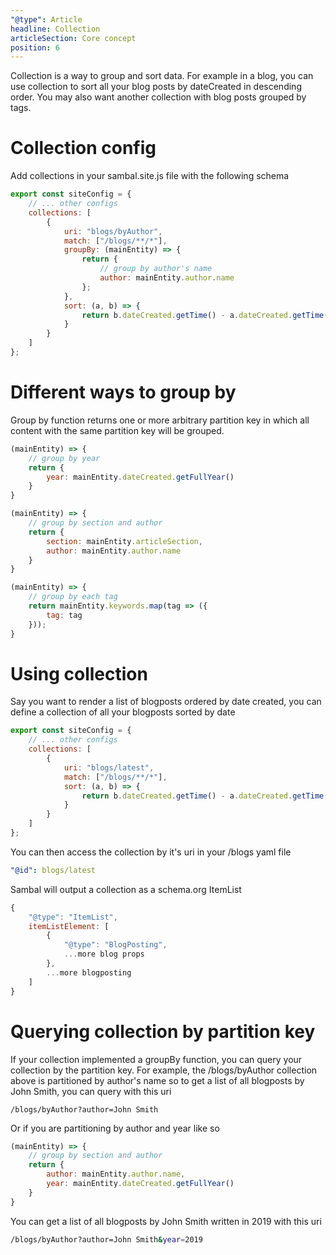 ```yaml
---
"@type": Article
headline: Collection
articleSection: Core concept
position: 6
---
```


Collection is a way to group and sort data.  For example in a blog, you can use collection to sort all your blog posts by dateCreated in descending order.  You may also want another collection with blog posts grouped by tags.

# Collection config

Add collections in your sambal.site.js file with the following schema

```js
export const siteConfig = {
    // ... other configs
    collections: [
        {
            uri: "blogs/byAuthor",                                           // REQUIRED - collection uri
            match: ["/blogs/**/*"],                                          // REQUIRED - Globs to match uris
            groupBy: (mainEntity) => {                                       // OPTIONAL - Group by partition key
                return {
                    // group by author's name
                    author: mainEntity.author.name
                };
            },
            sort: (a, b) => {                                                // OPTIONAL - Sort
                return b.dateCreated.getTime() - a.dateCreated.getTime();
            }
        }
    ]
};
```

# Different ways to group by

Group by function returns one or more arbitrary partition key in which all content with the same partition key will be grouped.

```js
(mainEntity) => {
    // group by year
    return {
        year: mainEntity.dateCreated.getFullYear()
    }
}

(mainEntity) => {
    // group by section and author
    return {
        section: mainEntity.articleSection,
        author: mainEntity.author.name
    }
}

(mainEntity) => {
    // group by each tag
    return mainEntity.keywords.map(tag => ({
        tag: tag
    }));
}
```

# Using collection

Say you want to render a list of blogposts ordered by date created, you can define a collection of all your blogposts sorted by date

```js
export const siteConfig = {
    // ... other configs
    collections: [
        {
            uri: "blogs/latest",
            match: ["/blogs/**/*"],
            sort: (a, b) => {
                return b.dateCreated.getTime() - a.dateCreated.getTime();
            }
        }
    ]
};
```

You can then access the collection by it's uri in your /blogs yaml file

```yml
"@id": blogs/latest
```

Sambal will output a collection as a schema.org ItemList

```js
{
    "@type": "ItemList",
    itemListElement: [
        {
            "@type": "BlogPosting",
            ...more blog props
        },
        ...more blogposting
    ]
}
```

# Querying collection by partition key

If your collection implemented a groupBy function, you can query your collection by the partition key.  For example, the /blogs/byAuthor collection above is partitioned by author's name so to get a list of all blogposts by John Smith, you can query with this uri

```text
/blogs/byAuthor?author=John Smith
```

Or if you are partitioning by author and year like so

```js
(mainEntity) => {
    // group by section and author
    return {
        author: mainEntity.author.name,
        year: mainEntity.dateCreated.getFullYear()
    }
}
```

You can get a list of all blogposts by John Smith written in 2019 with this uri

```sh
/blogs/byAuthor?author=John Smith&year=2019
```
